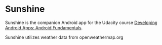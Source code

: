 Sunshine
========

Sunshine is the companion Android app for the Udacity course [Developing Android Apps: Android Fundamentals](https://www.udacity.com/course/ud853).

Sunshine utilizes weather data from openweathermap.org
